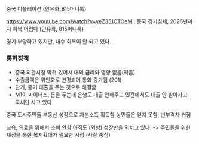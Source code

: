 중국 디플레이션 (안유화_815머니톡)

https://www.youtube.com/watch?v=yeZ351CTOeM : 중국 경기침체, 2026년까지 회복 어렵다 (안유화, 815머니톡)

경기 부양하고 있지만, 내수 회복이 안 되고 있다.

### 통화정책
- 중국 외환시장 막혀 있어서 대외 금리와 영향 없음(적음)
- 수출금액은 위안화로 변경되어 통화 증가됨 (201)
- 단기, 중기 대출을 푸는 것으로 해결함
- M1이 마이너스, 돈을 푸는데 은행도 대출 안해주고 민간에서도 대출 안 받아가고, 국채만 사고 있다

중국 도시주민들 부동산 성장으로 자본소득 획득함
농민들은 얻지 못함, 빈부격차 커짐

교육, 의료을 위해서 소비 안함
아직도 (외형) 성장만을 외치고 있다. -> 주민들을 위한 재정을 통한 복지확대가 필요한 시점 (사람 중심)